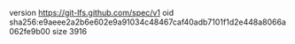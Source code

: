 version https://git-lfs.github.com/spec/v1
oid sha256:e9aeee2a2b6e602e9a91034c48467caf40adb7101f1d2e448a8066a062fe9b00
size 3916
